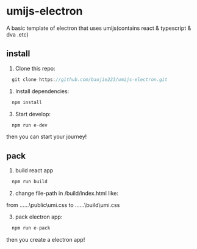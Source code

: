 # umijs-electron

A basic template of electron that uses umijs(contains react & typescript & dva .etc)

## install

1. Clone this repo:

```javascript
  git clone https://github.com/baojie223/umijs-electron.git
```

1. Install dependencies:

```javascript
  npm install
```

3. Start develop:

```javascript
  npm run e-dev
```

then you can start your journey!

## pack

1. build react app

```javascript
  npm run build
```

2. change file-path in /build/index.html like:

from ......\public\umi.css
to ......\build\umi.css

3. pack electron app:

```javascript
  npm run e-pack
```

then you create a electron app!
